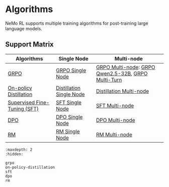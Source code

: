 # Algorithms

NeMo RL supports multiple training algorithms for post-training large language models.

## Support Matrix

| Algorithms | Single Node | Multi-node |
|------------|-------------|------------|
| [GRPO](grpo.md) | [GRPO Single Node](grpo.md#grpo-single-node) | [GRPO Multi-node](grpo.md#grpo-multi-node): [GRPO Qwen2.5-32B](grpo.md#grpo-qwen25-32b), [GRPO Multi-Turn](grpo.md#grpo-multi-turn) |
| [On-policy Distillation](on-policy-distillation.md) | [Distillation Single Node](on-policy-distillation.md#on-policy-distillation-single-node) | [Distillation Multi-node](on-policy-distillation.md#on-policy-distillation-multi-node) |
| [Supervised Fine-Tuning (SFT)](sft.md) | [SFT Single Node](sft.md#sft-single-node) | [SFT Multi-node](sft.md#sft-multi-node) |
| [DPO](dpo.md) | [DPO Single Node](dpo.md#dpo-single-node) | [DPO Multi-node](dpo.md#dpo-multi-node) |
| [RM](rm.md) | [RM Single Node](rm.md#rm-single-node) | [RM Multi-node](rm.md#rm-multi-node) |

```{toctree}
:maxdepth: 2
:hidden:

grpo
on-policy-distillation
sft
dpo
rm
```


